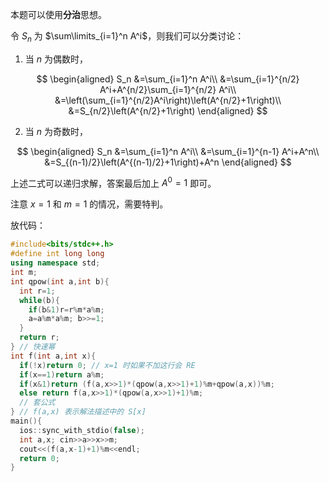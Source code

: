 本题可以使用**分治**思想。

令 $S_n$ 为 $\sum\limits_{i=1}^n A^i$，则我们可以分类讨论：

1. 当 $n$ 为偶数时，

$$
\begin{aligned}
S_n
&=\sum_{i=1}^n A^i\\
&=\sum_{i=1}^{n/2} A^i+A^{n/2}\sum_{i=1}^{n/2} A^i\\
&=\left(\sum_{i=1}^{n/2}A^i\right)\left(A^{n/2}+1\right)\\
&=S_{n/2}\left(A^{n/2}+1\right)
\end{aligned}
$$

2. 当 $n$ 为奇数时，

$$
\begin{aligned}
S_n
&=\sum_{i=1}^n A^i\\
&=\sum_{i=1}^{n-1} A^i+A^n\\
&=S_{(n-1)/2}\left(A^{(n-1)/2}+1\right)+A^n
\end{aligned}
$$

上述二式可以递归求解，答案最后加上 $A^0=1$ 即可。

注意 $x=1$ 和 $m=1$ 的情况，需要特判。

放代码：

```cpp
#include<bits/stdc++.h>
#define int long long
using namespace std;
int m;
int qpow(int a,int b){
  int r=1;
  while(b){
    if(b&1)r=r%m*a%m;
    a=a%m*a%m; b>>=1;
  }
  return r;
} // 快速幂
int f(int a,int x){
  if(!x)return 0; // x=1 时如果不加这行会 RE
  if(x==1)return a%m;
  if(x&1)return (f(a,x>>1)*(qpow(a,x>>1)+1)%m+qpow(a,x))%m;
  else return f(a,x>>1)*(qpow(a,x>>1)+1)%m;
  // 套公式
} // f(a,x) 表示解法描述中的 S[x]
main(){
  ios::sync_with_stdio(false);
  int a,x; cin>>a>>x>>m;
  cout<<(f(a,x-1)+1)%m<<endl;
  return 0;
}
```